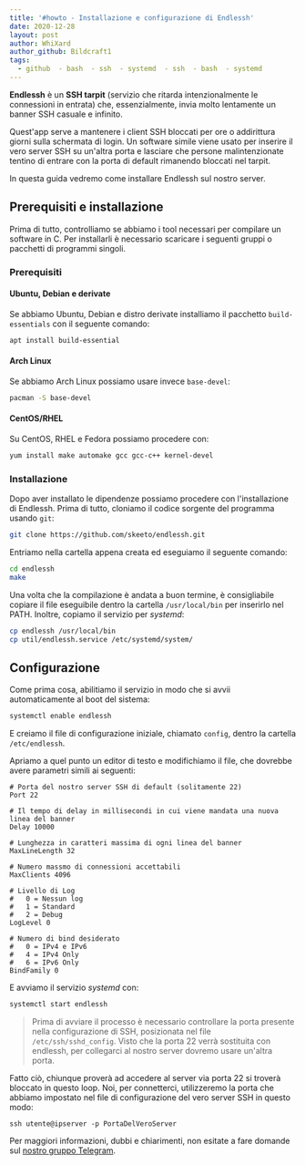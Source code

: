 ```yaml
---
title: '#howto - Installazione e configurazione di Endlessh'
date: 2020-12-28
layout: post
author: WhiXard
author_github: Bildcraft1
tags:
  - github  - bash  - ssh  - systemd  - ssh  - bash  - systemd
---
```

**Endlessh** è un **SSH tarpit** (servizio che ritarda intenzionalmente le connessioni in entrata) che, essenzialmente, invia molto lentamente un banner SSH casuale e infinito.

Quest'app serve a mantenere i client SSH bloccati per ore o addirittura giorni sulla schermata di login. Un software simile viene usato per inserire il vero server SSH su un'altra porta e lasciare che persone malintenzionate tentino di entrare con la porta di default rimanendo bloccati nel tarpit.

In questa guida vedremo come installare Endlessh sul nostro server.

## Prerequisiti e installazione

Prima di tutto, controlliamo se abbiamo i tool necessari per compilare un software in C. Per installarli è necessario scaricare i seguenti gruppi o pacchetti di programmi singoli.

### Prerequisiti

#### Ubuntu, Debian e derivate

Se abbiamo Ubuntu, Debian e distro derivate installiamo il pacchetto `build-essentials` con il seguente comando:

```bash
apt install build-essential
```

#### Arch Linux

Se abbiamo Arch Linux possiamo usare invece `base-devel`:
```bash
pacman -S base-devel
```

#### CentOS/RHEL

Su CentOS, RHEL e Fedora possiamo procedere con:

```bash
yum install make automake gcc gcc-c++ kernel-devel
```

### Installazione

Dopo aver installato le dipendenze possiamo procedere con l'installazione di Endlessh. Prima di tutto, cloniamo il codice sorgente del programma usando `git`:

```bash
git clone https://github.com/skeeto/endlessh.git
```

Entriamo nella cartella appena creata ed eseguiamo il seguente comando:

```bash
cd endlessh
make
```

Una volta che la compilazione è andata a buon termine, è consigliabile copiare il file eseguibile dentro la cartella `/usr/local/bin` per inserirlo nel PATH. Inoltre, copiamo il servizio per *systemd*:

```bash
cp endlessh /usr/local/bin
cp util/endlessh.service /etc/systemd/system/
```

## Configurazione

Come prima cosa, abilitiamo il servizio in modo che si avvii automaticamente al boot del sistema:

```bash
systemctl enable endlessh
```

E creiamo il file di configurazione iniziale, chiamato `config`, dentro la cartella `/etc/endlessh`.

Apriamo a quel punto un editor di testo e modifichiamo il file, che dovrebbe avere parametri simili ai seguenti:

```config
# Porta del nostro server SSH di default (solitamente 22)
Port 22

# Il tempo di delay in millisecondi in cui viene mandata una nuova linea del banner
Delay 10000

# Lunghezza in caratteri massima di ogni linea del banner
MaxLineLength 32

# Numero massmo di connessioni accettabili
MaxClients 4096

# Livello di Log
#   0 = Nessun log
#   1 = Standard
#   2 = Debug
LogLevel 0

# Numero di bind desiderato
#   0 = IPv4 e IPv6
#   4 = IPv4 Only
#   6 = IPv6 Only
BindFamily 0
```

E avviamo il servizio *systemd* con:

```bash
systemctl start endlessh
```

> Prima di avviare il processo è necessario controllare la porta presente nella configurazione di SSH, posizionata nel file `/etc/ssh/sshd_config`. Visto che la porta 22 verrà sostituita con endlessh, per collegarci al nostro server dovremo usare un'altra porta.

Fatto ciò, chiunque proverà ad accedere al server via porta 22 si troverà bloccato in questo loop. Noi, per connetterci, utilizzeremo la porta che abbiamo impostato nel file di configurazione del vero server SSH in questo modo:

```ssh
ssh utente@ipserver -p PortaDelVeroServer
```

Per maggiori informazioni, dubbi e chiarimenti, non esitate a fare domande sul <a href="https://t.me/linuxpeople">nostro gruppo Telegram</a>.